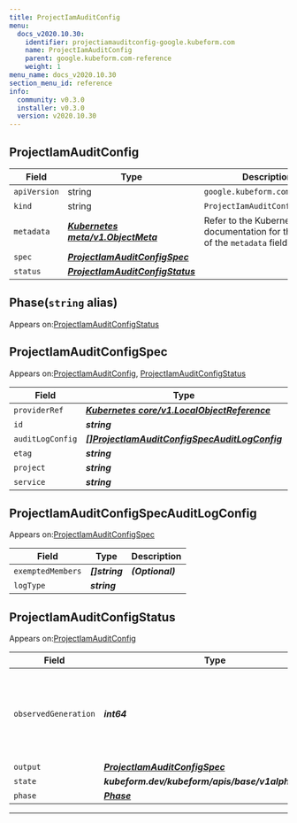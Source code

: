 ```yaml
---
title: ProjectIamAuditConfig
menu:
  docs_v2020.10.30:
    identifier: projectiamauditconfig-google.kubeform.com
    name: ProjectIamAuditConfig
    parent: google.kubeform.com-reference
    weight: 1
menu_name: docs_v2020.10.30
section_menu_id: reference
info:
  community: v0.3.0
  installer: v0.3.0
  version: v2020.10.30
---
```


## ProjectIamAuditConfig
| Field | Type | Description |
| ------ | ----- | ----------- |
| `apiVersion` | string | `google.kubeform.com/v1alpha1` |
|    `kind` | string | `ProjectIamAuditConfig` |
| `metadata` | ***[Kubernetes meta/v1.ObjectMeta](https://v1-18.docs.kubernetes.io/docs/reference/generated/kubernetes-api/v1.18/#objectmeta-v1-meta)***|Refer to the Kubernetes API documentation for the fields of the `metadata` field.|
| `spec` | ***[ProjectIamAuditConfigSpec](#projectiamauditconfigspec)***||
| `status` | ***[ProjectIamAuditConfigStatus](#projectiamauditconfigstatus)***||
## Phase(`string` alias)

Appears on:[ProjectIamAuditConfigStatus](#projectiamauditconfigstatus)

## ProjectIamAuditConfigSpec

Appears on:[ProjectIamAuditConfig](#projectiamauditconfig), [ProjectIamAuditConfigStatus](#projectiamauditconfigstatus)

| Field | Type | Description |
| ------ | ----- | ----------- |
| `providerRef` | ***[Kubernetes core/v1.LocalObjectReference](https://v1-18.docs.kubernetes.io/docs/reference/generated/kubernetes-api/v1.18/#localobjectreference-v1-core)***||
| `id` | ***string***||
| `auditLogConfig` | ***[[]ProjectIamAuditConfigSpecAuditLogConfig](#projectiamauditconfigspecauditlogconfig)***||
| `etag` | ***string***| ***(Optional)*** |
| `project` | ***string***| ***(Optional)*** |
| `service` | ***string***||
## ProjectIamAuditConfigSpecAuditLogConfig

Appears on:[ProjectIamAuditConfigSpec](#projectiamauditconfigspec)

| Field | Type | Description |
| ------ | ----- | ----------- |
| `exemptedMembers` | ***[]string***| ***(Optional)*** |
| `logType` | ***string***||
## ProjectIamAuditConfigStatus

Appears on:[ProjectIamAuditConfig](#projectiamauditconfig)

| Field | Type | Description |
| ------ | ----- | ----------- |
| `observedGeneration` | ***int64***| ***(Optional)*** Resource generation, which is updated on mutation by the API Server.|
| `output` | ***[ProjectIamAuditConfigSpec](#projectiamauditconfigspec)***| ***(Optional)*** |
| `state` | ***kubeform.dev/kubeform/apis/base/v1alpha1.State***| ***(Optional)*** |
| `phase` | ***[Phase](#phase)***| ***(Optional)*** |
---
